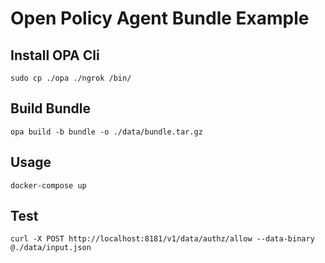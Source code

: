 # Open Policy Agent Bundle Example

## Install OPA Cli
```
sudo cp ./opa ./ngrok /bin/
```

## Build Bundle
```
opa build -b bundle -o ./data/bundle.tar.gz
```

## Usage
```
docker-compose up
```

## Test
``` shell
curl -X POST http://localhost:8181/v1/data/authz/allow --data-binary @./data/input.json
```
